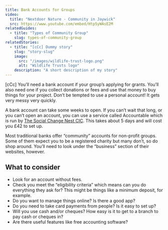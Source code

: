 ```yaml
---
title: Bank Accounts for Groups
video:
  title: "Nextdoor Nature - Community in Jaywick"
  src: https://www.youtube.com/embed/Htp5yWAsE2M
relatedGuides:
  - title: "Types of Community Group"
    slug: types-of-community-group
relatedStories:
  - title: "[cCc] Dummy story"
    slug: "story-slug"
    image:
      src: "/images/wildlife-trust-logo.png"
      alt: "Wildlife Trusts logo"
    description: "A short description of my story"
---
```


[cCc] You’ll need a bank account if your group’s applying for grants. You’ll also need one if you collect donations or fees and use that money to buy things for your project. Don’t be tempted to use a personal account! It gets very messy very quickly.

A bank account can take some weeks to open. If you can’t wait that long, or you can’t open an account, you can use a service called Accountable which is run by [The Social Change Nest CIC](https://thesocialchangeagency.org/what-we-do/support-forgroups-and-movements/accountable/). This takes about 5 days and will cost you £42 to set up.

Most traditional banks offer “community” accounts for non-profit groups. Some of them expect you to be a registered charity but many don’t, so do shop around. You’ll need to look under the “business” section of their websites, however.

## What to consider

- Look for an account without fees.
- Check you meet the “eligibility criteria” which means can you do everything they ask for? This might be things like a minimum deposit, for example.
- Do you want to manage things online? Is there a good app?
- Do you need to take card payments from people? Is it easy to set up?
- Will you use cash and/or cheques? How easy is it to get to a branch to pay cash or cheques in?
- Are there useful features like free accounting software?
